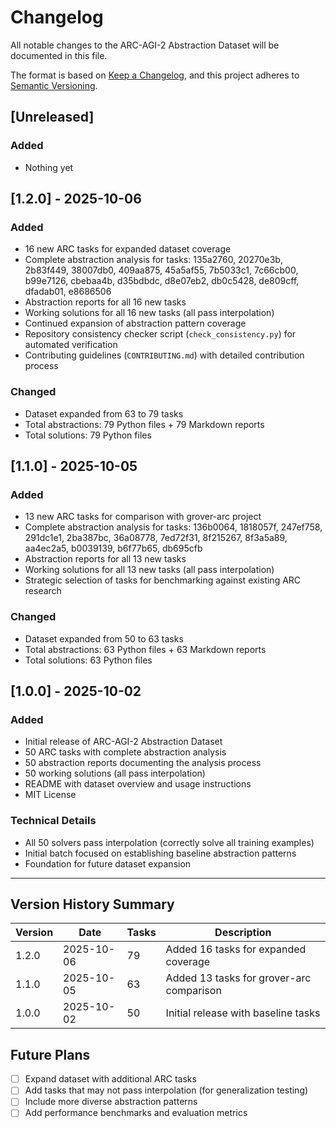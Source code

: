# Changelog

All notable changes to the ARC-AGI-2 Abstraction Dataset will be documented in this file.

The format is based on [Keep a Changelog](https://keepachangelog.com/en/1.0.0/),
and this project adheres to [Semantic Versioning](https://semver.org/spec/v2.0.0.html).

## [Unreleased]

### Added
- Nothing yet

## [1.2.0] - 2025-10-06

### Added
- 16 new ARC tasks for expanded dataset coverage
- Complete abstraction analysis for tasks: 135a2760, 20270e3b, 2b83f449, 38007db0, 409aa875, 45a5af55, 7b5033c1, 7c66cb00, b99e7126, cbebaa4b, d35bdbdc, d8e07eb2, db0c5428, de809cff, dfadab01, e8686506
- Abstraction reports for all 16 new tasks
- Working solutions for all 16 new tasks (all pass interpolation)
- Continued expansion of abstraction pattern coverage
- Repository consistency checker script (`check_consistency.py`) for automated verification
- Contributing guidelines (`CONTRIBUTING.md`) with detailed contribution process

### Changed
- Dataset expanded from 63 to 79 tasks
- Total abstractions: 79 Python files + 79 Markdown reports
- Total solutions: 79 Python files

## [1.1.0] - 2025-10-05

### Added
- 13 new ARC tasks for comparison with grover-arc project
- Complete abstraction analysis for tasks: 136b0064, 1818057f, 247ef758, 291dc1e1, 2ba387bc, 36a08778, 7ed72f31, 8f215267, 8f3a5a89, aa4ec2a5, b0039139, b6f77b65, db695cfb
- Abstraction reports for all 13 new tasks
- Working solutions for all 13 new tasks (all pass interpolation)
- Strategic selection of tasks for benchmarking against existing ARC research

### Changed
- Dataset expanded from 50 to 63 tasks
- Total abstractions: 63 Python files + 63 Markdown reports
- Total solutions: 63 Python files

## [1.0.0] - 2025-10-02

### Added
- Initial release of ARC-AGI-2 Abstraction Dataset
- 50 ARC tasks with complete abstraction analysis
- 50 abstraction reports documenting the analysis process
- 50 working solutions (all pass interpolation)
- README with dataset overview and usage instructions
- MIT License

### Technical Details
- All 50 solvers pass interpolation (correctly solve all training examples)
- Initial batch focused on establishing baseline abstraction patterns
- Foundation for future dataset expansion

---

## Version History Summary

| Version | Date | Tasks | Description |
|---------|------|-------|-------------|
| 1.2.0 | 2025-10-06 | 79 | Added 16 tasks for expanded coverage |
| 1.1.0 | 2025-10-05 | 63 | Added 13 tasks for grover-arc comparison |
| 1.0.0 | 2025-10-02 | 50 | Initial release with baseline tasks |

## Future Plans

- [ ] Expand dataset with additional ARC tasks
- [ ] Add tasks that may not pass interpolation (for generalization testing)
- [ ] Include more diverse abstraction patterns
- [ ] Add performance benchmarks and evaluation metrics
